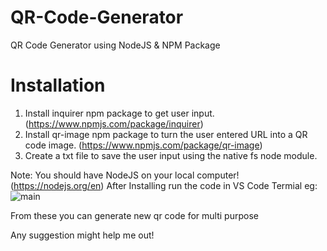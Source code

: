 # QR-Code-Generator
QR Code Generator using NodeJS &amp; NPM Package

# Installation
1. Install inquirer npm package to get user input. (https://www.npmjs.com/package/inquirer)
2. Install qr-image npm package to turn the user entered URL into a QR code image. (https://www.npmjs.com/package/qr-image)
3. Create a txt file to save the user input using the native fs node module.

Note: You should have NodeJS on your local computer! (https://nodejs.org/en)
After Installing run the code in VS Code Termial
eg:
![main](https://cdn.discordapp.com/attachments/966736027563733092/1150872526495432836/image.png)

From these you can generate new qr code for multi purpose

Any suggestion might help me out! 
